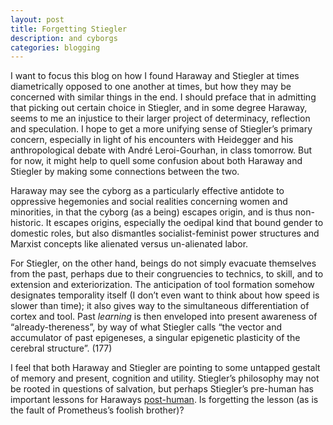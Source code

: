 ```yaml
---
layout: post
title: Forgetting Stiegler
description: and cyborgs
categories: blogging
---
```

I want to focus this blog on how I found Haraway and Stiegler at times diametrically opposed to one another at times, but how they may be concerned with similar things in the end. I should preface that in admitting that picking out certain choice in Stiegler, and in some degree Haraway, seems to me an injustice to their larger project of determinacy, reflection and speculation.  I hope to get a more unifying sense of Stiegler’s primary concern, especially in light of his encounters with Heidegger and his anthropological debate with André Leroi-Gourhan, in class tomorrow. But for now, it might help to quell some confusion about both Haraway and Stiegler by making some connections between the two.

Haraway may see the cyborg as a particularly effective antidote to oppressive hegemonies and social realities concerning women and minorities, in that the cyborg (as a being) escapes origin, and is thus non-historic. It escapes origins, especially the oedipal kind that bound gender to domestic roles, but also dismantles socialist-feminist power structures and Marxist concepts like alienated versus un-alienated labor.

For Stiegler, on the other hand, beings do not simply evacuate themselves from the past, perhaps due to their congruencies to technics, to skill, and to extension and exteriorization. The anticipation of tool formation somehow designates temporality itself (I don’t even want to think about how speed is slower than time); it also gives way to the simultaneous differentiation of cortex and tool. Past *learning* is then enveloped into present awareness of “already-thereness”, by way of what Stiegler calls “the vector and accumulator of past epigeneses, a singular epigenetic plasticity of the cerebral structure”. (177)

I feel that both Haraway and Stiegler are pointing to some untapped gestalt of memory and present, cognition and utility. Stiegler’s philosophy may not be rooted in questions of salvation, but perhaps Stiegler’s pre-human has important lessons for Haraways [post-human](http://tbreijak.github.io/blog/2016-02-10/On-Stiegler.html). Is forgetting the lesson (as is the fault of Prometheus’s foolish brother)?
